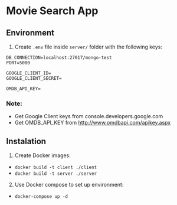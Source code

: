 # Movie Search App

## Environment

1. Create `.env` file inside `server/` folder with the following keys:

```
DB_CONNECTION=localhost:27017/mongo-test
PORT=5000

GOOGLE_CLIENT_ID=
GOOGLE_CLIENT_SECRET=

OMDB_API_KEY=
```
### Note: 
- Get Google Client keys from console.developers.google.com
- Get OMDB_API_KEY from http://www.omdbapi.com/apikey.aspx

## Instalation

1. Create Docker images:

  - `docker build -t client ./client`
  - `docker build -t server ./server`

2. Use Docker compose to set up environment:

  - `docker-compose up -d`

